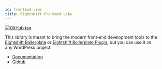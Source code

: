 ```yaml
---
id: frontend-libs
title: Eightshift Frontend Libs
---
```


[![GitHub tag](https://img.shields.io/github/tag/uandhgroup/eightshift-frontend-libs.svg?style=for-the-badge)](https://github.com/uandhgroup/eightshift-frontend-libs)

This library is meant to bring the modern front-end development tools to the [Eightshift Boilerplate](https://github.com/uandhgroup/eightshift-boilerplate) or [Eightshift Boilerplate Plugin](https://github.com/uandhgroup/eightshift-boilerplate-plugin), but you can use it on any WordPress project.

* [Documentation](/docs/eightshift-frontend-libs)
* [Github](https://github.com/uandhgroup/eightshift-frontend-libs)
